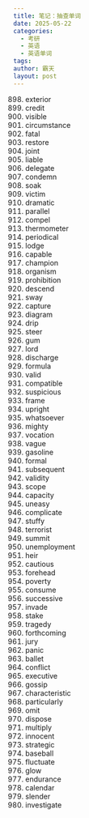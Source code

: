 ```yaml
---
title: 笔记：抽查单词
date: 2025-05-22
categories:
  - 考研
  - 英语
  - 英语单词
tags: 
author: 霸天
layout: post
---
```

898. exterior
899. credit
900. visible
901. circumstance
902. fatal
903. restore
904. joint
905. liable
906. delegate
907. condemn
908. soak
909. victim
910. dramatic
911. parallel
912. compel
913. thermometer
914. periodical
915. lodge
916. capable
917. champion
918. organism
919. prohibition
920. descend
921. sway
922. capture
923. diagram
924. drip
925. steer
926. gum
927. lord
928. discharge
929. formula
930. valid
931. compatible
932. suspicious
933. frame
934. upright
935. whatsoever
936. mighty
937. vocation
938. vague
939. gasoline
940. formal
941. subsequent
942. validity
943. scope
944. capacity
945. uneasy
946. complicate
947. stuffy
948. terrorist
949. summit
950. unemployment
951. heir
952. cautious
953. forehead
954. poverty
955. consume
956. successive
957. invade
958. stake
959. tragedy
960. forthcoming
961. jury
962. panic
963. ballet
964. conflict
965. executive
966. gossip
967. characteristic
968. particularly
969. omit
970. dispose
971. multiply
972. innocent
973. strategic
974. baseball
975. fluctuate
976. glow
977. endurance
978. calendar
979. slender
980. investigate